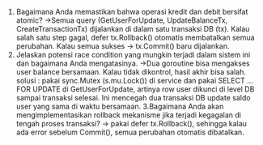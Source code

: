 1. Bagaimana Anda memastikan bahwa operasi kredit dan debit bersifat atomic?
->Semua query (GetUserForUpdate, UpdateBalanceTx, CreateTransactionTx) dijalankan di dalam satu transaksi DB (tx).
Kalau salah satu step gagal, defer tx.Rollback() otomatis membatalkan semua perubahan. Kalau semua sukses → tx.Commit() baru dijalankan.
2. Jelaskan potensi race condition yang mungkin terjadi dalam sistem ini dan bagaimana Anda mengatasinya.
->Dua goroutine bisa mengakses user balance bersamaan. Kalau tidak dikontrol, hasil akhir bisa salah.
solusi : pakai sync.Mutex (s.mu.Lock()) di service dan pakai SELECT ... FOR UPDATE di GetUserForUpdate, artinya row user dikunci di level DB sampai transaksi selesai. Ini mencegah dua transaksi DB update saldo user yang sama di waktu bersamaan.
3.Bagaimana Anda akan mengimplementasikan rollback mekanisme jika terjadi kegagalan di tengah proses transaksi?
-> pakai defer tx.Rollback(), sehingga kalau ada error sebelum Commit(), semua perubahan otomatis dibatalkan.